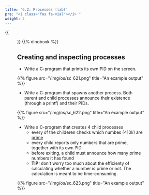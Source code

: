 ```yaml
---
title: '6.2: Processes (lab)'
pre: "<i class='fas fa-vial'></i> "
weight: 2
---
```


{{<figure src="/img/os/db_pstree.png">}}
{{% dinobook %}}

## Creating and inspecting processes

* Write a C-program that prints its own PID on the screen.

{{% figure src="/img/os/sc_621.png" title="An example output" %}}

* Write a C-program that spawns another process. Both parent and child processes announce their existence (through a printf) and their PIDs.

{{% figure src="/img/os/sc_622.png" title="An example output" %}}

* Write a C-program that creates 4 child processes
  * every of the childeren checks which numbes (<10k) are [prime](https://en.wikipedia.org/wiki/Prime_number)
  * every child reports only numbers that are prime, together with its own PID
  * before exiting, a child must announce how many prime numbers it has found
  * **TIP:** don't worry too much about the efficienty of calculating whether a number is prime or not. The calculation is meant to be time-consuming.

{{% figure src="/img/os/sc_623.png" title="An example output" %}}